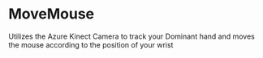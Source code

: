 # MoveMouse
Utilizes the Azure Kinect Camera to track your Dominant hand and moves the mouse according to the position of your wrist
